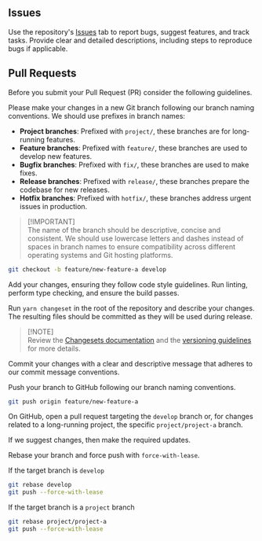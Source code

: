 ## Issues
Use the repository's [Issues](https://github.com/IFRCGo/go-web-app/issues) tab to report bugs, suggest features, and track tasks. Provide clear and detailed descriptions, including steps to reproduce bugs if applicable.

## Pull Requests
Before you submit your Pull Request (PR) consider the following guidelines.

Please make your changes in a new Git branch following our branch naming conventions. We should use prefixes in branch names:
- **Project branches**: Prefixed with `project/`, these branches are for long-running features.
- **Feature branches**: Prefixed with `feature/`, these branches are used to develop new features.
- **Bugfix branches**: Prefixed with `fix/`, these branches are used to make fixes.
- **Release branches**: Prefixed with `release/`, these branches prepare the codebase for new releases.
- **Hotfix branches**: Prefixed with `hotfix/`, these branches address urgent issues in production.

> [!IMPORTANT]\
>  The name of the branch should be descriptive, concise and consistent. We should use lowercase letters and dashes instead of spaces in branch names to ensure compatibility across different operating systems and Git hosting platforms.

```bash
git checkout -b feature/new-feature-a develop
```

Add your changes, ensuring they follow code style guidelines. Run linting, perform type checking, and ensure the build passes.

Run `yarn changeset` in the root of the repository and describe your changes. The resulting files should be committed as they will be used during release.

>[!NOTE]\
>Review the [Changesets documentation](./release.md#changesets) and the [versioning guidelines](./release.md#versioning-guidelines-for-ifrc-go-project) for more details.

Commit your changes with a clear and descriptive message that adheres to our commit message conventions.

Push your branch to GitHub following our branch naming conventions.
```bash
git push origin feature/new-feature-a
```

On GitHub, open a pull request targeting the `develop` branch or, for changes related to a long-running project, the specific `project/project-a` branch.

If we suggest changes, then make the required updates.

Rebase your branch and force push with `force-with-lease`.

If the target branch is `develop`
```bash
git rebase develop
git push --force-with-lease
```
If the target branch is a `project` branch
```bash
git rebase project/project-a
git push --force-with-lease
```
